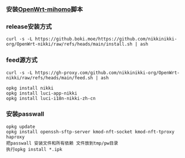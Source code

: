 ### 安装[OpenWrt-mihomo](https://github.com/morytyann/OpenWrt-mihomo)脚本

### release安装方式
```shell
curl -s -L https://github.boki.moe/https://github.com/nikkinikki-org/OpenWrt-nikki/raw/refs/heads/main/install.sh | ash
```
### feed源方式
```
curl -s -L https://gh-proxy.com/github.com/nikkinikki-org/OpenWrt-nikki/raw/refs/heads/main/feed.sh | ash

opkg install nikki
opkg install luci-app-nikki
opkg install luci-i18n-nikki-zh-cn
```


### 安装passwall
```
opkg update
opkg install openssh-sftp-server kmod-nft-socket kmod-nft-tproxy haproxy
把passwall 安装文件和所有依赖 文件放到tmp/pw目录
执行opkg install *.ipk
```
